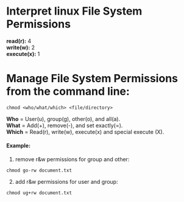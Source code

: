 # Interpret linux File System Permissions
**read(r):** 4  
**write(w):** 2  
**execute(x):**	1  

# Manage File System Permissions from the command line:
```
chmod <who/what/which> <file/directory>
```
**Who** =	User(u), group(g), other(o), and all(a).  
**What** =	Add(+), remove(-), and set exactly(=).  
**Which** = 	Read(r), write(w), execute(x) and special execute (X).  

#### Example:
1. remove r&w permissions for group and other:
```
chmod go-rw document.txt
```
2. add r&w permissions for user and group:
```
chmod ug+rw document.txt
```
